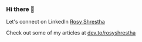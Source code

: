 ### Hi there 👋

Let's connect on LinkedIn [Rosy Shrestha](https://www.linkedin.com/in/rosyshrestha/) 

Check out some of my articles at [dev.to/rosyshrestha](https://dev.to/rosyshrestha)

<!--
**shrestharosy/shrestharosy** is a ✨ _special_ ✨ repository because its `README.md` (this file) appears on your GitHub profile.

Here are some ideas to get you started:

- 🔭 I’m currently working on ...
- 🌱 I’m currently learning ...
- 👯 I’m looking to collaborate on ...
- 🤔 I’m looking for help with ...
- 💬 Ask me about ...
- 📫 How to reach me: ...
- 😄 Pronouns: ...
- ⚡ Fun fact: ...
-->

